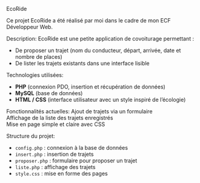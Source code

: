 EcoRide

 Ce projet EcoRide a été réalisé par moi dans le cadre de mon ECF Développeur Web.

 Description:
 EcoRide est une petite application de covoiturage permettant :
 - De proposer un trajet (nom du conducteur, départ, arrivée, date et nombre de places)
 - De lister les trajets existants dans une interface lisible

Technologies utilisées:
 - **PHP** (connexion PDO, insertion et récupération de données)
 - **MySQL** (base de données)
 - **HTML / CSS** (interface utilisateur avec un style inspiré de l’écologie)

Fonctionnalités actuelles:
  Ajout de trajets via un formulaire  
  Affichage de la liste des trajets enregistrés  
  Mise en page simple et claire avec CSS

Structure du projet:
 - `config.php` : connexion à la base de données
 - `insert.php` : insertion de trajets
 - `proposer.php` : formulaire pour proposer un trajet
 - `liste.php` : affichage des trajets
 - `style.css` : mise en forme des pages

 
